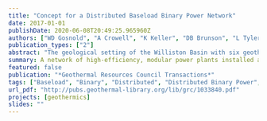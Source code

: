 ```yaml
---
title: "Concept for a Distributed Baseload Binary Power Network"
date: 2017-01-01
publishDate: 2020-06-08T20:49:25.965960Z
authors: ["WD Gosnold", "A Crowell", "K Keller", "DB Brunson", "L Tyler", "F Nwachukwu", "C Onwumelu", "O Ogochukwu", "R Havsed", "J Karthauser"]
publication_types: ["2"]
abstract: "The geological setting of the Williston Basin with six geothermal aquifers having temperatures ranging from 80ºC to 145ºC and access to Missouri River water for cooling is conceptually ideal for distributed, binary power development. The temperatures, depths and hydrologic properties of the geothermal resource are well documented. The efficacy of horizontal drilling for high-volume water production in the basin has been demonstrated at the UND-CLR binary geothermal power plant. A network of high-efficiency, modular power plants installed at intervals along the course of the Missouri River in the Williston Basin could generate as much as 300 MW of electrical power. The key elements in this concept are knowledge of the geothermal resource, horizontal drilling in the geothermal aquifers, a high efficiency, modular, system that cascades the geothermal fluid, and the availability of cold Missouri River water for the condenser phase of the power plant. A special advantage of a distributed power network is its lack of vulnerability to cyber attack."
summary: A network of high-efficiency, modular power plants installed at intervals along the course of the Missouri River in the Williston Basin could generate as much as 300 MW of electrical power.
featured: false
publication: "*Geothermal Resources Council Transactions*"
tags: ["Baseload", "Binary", "Distributed", "Distributed Binary Power", "Distributed Power", "Geothermal", "Geothermal Energy", "Geothermal Resources", "North Dakota", "Sedimentary Geothermal", "Sedimentary Geothermal Projects", "Williston Basin"]
url_pdf: "http://pubs.geothermal-library.org/lib/grc/1033840.pdf"
projects: [geothermics]
slides: ""
---
```



